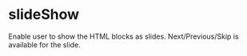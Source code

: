 # slideShow
Enable user to show the HTML blocks as slides. Next/Previous/Skip is available for the slide.
